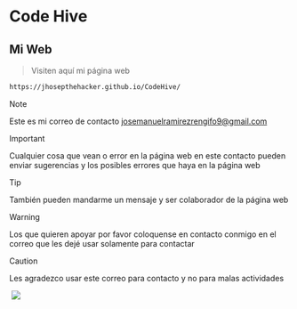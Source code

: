 # Code Hive

## Mi Web

> Visiten aquí mi página web
```bash
https://jhosepthehacker.github.io/CodeHive/
```
>[!NOTE]
>Este es mi correo de contacto josemanuelramirezrengifo9@gmail.com

>[!IMPORTANT]
>Cualquier cosa que vean o error en la página web en este contacto pueden enviar sugerencias y los posibles errores que haya en la página web

>[!TIP]
>También pueden mandarme un mensaje y ser colaborador de la página web

>[!WARNING]
>Los que quieren apoyar por favor coloquense en contacto conmigo en el correo que les dejé usar solamente para contactar

>[!CAUTION]
>Les agradezco usar este correo para contacto y no para malas actividades

<img href="https://github.com/kiwibrowser/src.next/blob/kiwi/LICENSE">
  <img src="https://img.shields.io/github/license/kiwibrowser/src.next?color=%236BDDD5"/></a>
